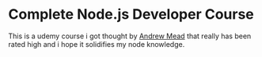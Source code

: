 # Complete Node.js Developer Course

This is a udemy course i got thought by [Andrew Mead](mead.io) that really has been rated high and i hope it solidifies my node knowledge.
